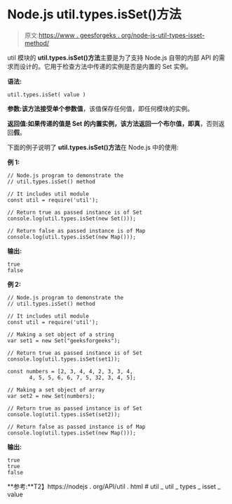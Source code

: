 # Node.js util.types.isSet()方法

> 原文:[https://www . geesforgeks . org/node-js-util-types-isset-method/](https://www.geeksforgeeks.org/node-js-util-types-isset-method/)

util 模块的 **util.types.isSet()方法**主要是为了支持 Node.js 自带的内部 API 的需求而设计的。它用于检查方法中传递的实例是否是内置的 Set 实例。

**语法:**

```
util.types.isSet( value )
```

**参数:**该方法接受单个参数**值**，该值保存任何值，即任何模块的实例。

**返回值:**如果传递的值是 Set 的内置实例，该方法返回一个布尔值，即**真**，否则返回**假**。

下面的例子说明了 **util.types.isSet()方法**在 Node.js 中的使用:

**例 1:**

```
// Node.js program to demonstrate the    
// util.types.isSet() method 

// It includes util module 
const util = require('util'); 

// Return true as passed instance is of Set
console.log(util.types.isSet(new Set())); 

// Return false as passed instance is of Map
console.log(util.types.isSet(new Map())); 
```

**输出:**

```
true
false
```

**例 2:**

```
// Node.js program to demonstrate the    
// util.types.isSet() method 

// It includes util module 
const util = require('util'); 

// Making a set object of a string
var set1 = new Set("geeksforgeeks");

// Return true as passed instance is of Set
console.log(util.types.isSet(set1));

const numbers = [2, 3, 4, 4, 2, 3, 3, 4,
       4, 5, 5, 6, 6, 7, 5, 32, 3, 4, 5];

// Making a set object of array
var set2 = new Set(numbers);

// Return true as passed instance is of Set
console.log(util.types.isSet(set2)); 

// Return false as passed instance is of Map
console.log(util.types.isSet(new Map())); 
```

**输出:**

```
true
true
false
```

**参考:**T2】https://nodejs . org/API/util . html # util _ util _ types _ isset _ value
